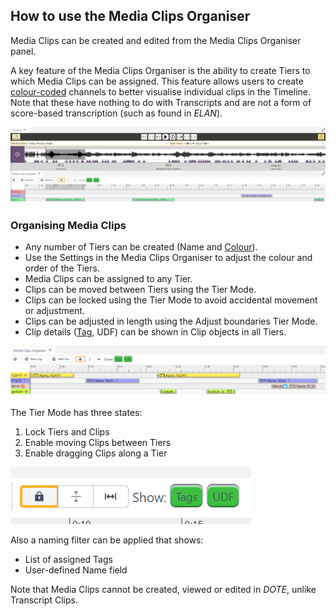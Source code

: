 ## How to use the Media Clips Organiser

Media Clips can be created and edited from the Media Clips Organiser panel.

A key feature of the Media Clips Organiser is the ability to create Tiers to which Media Clips can be assigned.
This feature allows users to create [colour-coded](colour-manager.md) channels to better visualise individual clips in the Timeline.
Note that these have nothing to do with Transcripts and are not a form of score-based transcription (such as found in _ELAN_).

[![Media clips organiser](images/clips/m-clips-org.png)](images/clips/m-clips-org.png)

### Organising Media Clips

- Any number of Tiers can be created (Name and [Colour](colour-manager.md)).
- Use the Settings in the Media Clips Organiser to adjust the colour and order of the Tiers.
- Media Clips can be assigned to any Tier.
- Clips can be moved between Tiers using the Tier Mode.
- Clips can be locked using the Tier Mode to avoid accidental movement or adjustment.
- Clips can be adjusted in length using the Adjust boundaries Tier Mode.
- Clip details ([Tag](tags.md), UDF) can be shown in Clip objects in all Tiers.

[![Media clips organiser](images/clips/m-clips-org2.png)](images/clips/m-clips-org2.png)

The Tier Mode has three states:
1. Lock Tiers and Clips
2. Enable moving Clips between Tiers
3. Enable dragging Clips along a Tier

[![Media clips organiser](images/clips/m-clips-org3.png)](images/clips/m-clips-org3.png)

Also a naming filter can be applied that shows:
- List of assigned Tags
- User-defined Name field

Note that Media Clips cannot be created, viewed or edited in _DOTE_, unlike Transcript Clips.
